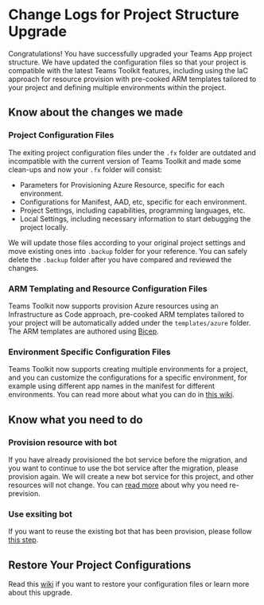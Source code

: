 # Change Logs for Project Structure Upgrade
Congratulations! You have successfully upgraded your Teams App project structure. We have updated the configuration files so that your project is compatible with the latest Teams Toolkit features, including using the IaC approach for resource provision with pre-cooked ARM templates tailored to your project and defining multiple environments within the project.

## Know about the changes we made

### Project Configuration Files
The exiting project configuration files under the `.fx` folder are outdated and incompatible with the current version of Teams Toolkit and made some clean-ups and now your `.fx` folder will consist:
* Parameters for Provisioning Azure Resource, specific for each environment.
* Configurations for Manifest, AAD, etc, specific for each environment.
* Project Settings, including capabilities, programming languages, etc.
* Local Settings, including necessary information to start debugging the project locally.

We will update those files according to your original project settings and move existing ones into `.backup` folder for your reference. You can safely delete the `.backup` folder after you have compared and reviewed the changes.

### ARM Templating and Resource Configuration Files
Teams Toolkit now supports provision Azure resources using an Infrastructure as Code approach, pre-cooked ARM templates tailored to your project will be automatically added under the `templates/azure` folder. The ARM templates are authored using [Bicep](https://docs.microsoft.com/en-us/azure/azure-resource-manager/bicep/overview).

### Environment Specific Configuration Files
Teams Toolkit now supports creating multiple environments for a project, and you can customize the configurations for a specific environment, for example using different app names in the manifest for different environments. You can read more about what you can do in [this wiki](https://github.com/OfficeDev/TeamsFx/wiki/Enable-Preview-Features-in-Teams-Toolkit#managing-multiple-environments-in-teams-toolkit).

## Know what you need to do
### Provision resource with bot
If you have already provisioned the bot service before the migration, and you want to continue to use the bot service after the migration, please provision again. We will create a new bot service for this project, and other resources will not change. You can [read more](https://github.com/OfficeDev/TeamsFx/wiki/Upgrade-project-to-use-latest-Toolkit-features#required-steps-after-migration) about why you need re-prevision.

### Use exsiting bot
If you want to reuse the existing bot that has been provision, please follow [this step](https://github.com/OfficeDev/TeamsFx/wiki/Upgrade-project-to-use-latest-Toolkit-features#manual-work-to-use-existing-bot).
## Restore Your Project Configurations
Read this [wiki](https://aka.ms/teamsfx-migration-guide) if you want to restore your configuration files or learn more about this upgrade.